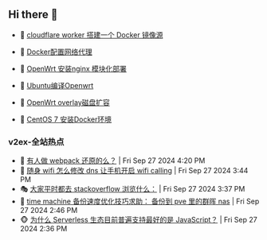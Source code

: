 ## Hi there 👋

<!--
**dkyg666/dkyg666** is a ✨ _special_ ✨ repository because its `README.md` (this file) appears on your GitHub profile.

Here are some ideas to get you started:

- 🔭 I’m currently working on ...
- 🌱 I’m currently learning ...
- 👯 I’m looking to collaborate on ...
- 🤔 I’m looking for help with ...
- 💬 Ask me about ...
- 📫 How to reach me: ...
- 😄 Pronouns: ...
- ⚡ Fun fact: ...
-->

<!-- BLOG-POST-LIST:START -->
- 🦩 [cloudflare worker 搭建一个 Docker 镜像源](http://blog.1996099.xyz/archives/cloudflare-worker-da-jian-yi-ge-docker-jing-xiang-zhan) 

- 🚦 [Docker配置网络代理](http://blog.1996099.xyz/archives/dockerpei-zhi-wang-luo-dai-li) 

- 🫶 [OpenWrt 安装nginx 模块化部署](http://blog.1996099.xyz/archives/openwrt-an-zhuang-nginx-mo-kuai-hua-bu-shu) 

- 🦄 [Ubuntu编译Openwrt](http://blog.1996099.xyz/archives/ubuntuzi-bian-yi-openwrt) 

- 🐻 [OpenWrt overlay磁盘扩容](http://blog.1996099.xyz/archives/openwrt-overlay) 

- 🤖 [CentOS 7 安装Docker环境](http://blog.1996099.xyz/archives/centos-docker) 
<!-- BLOG-POST-LIST:END -->

### v2ex-全站热点
<!-- v2ex:START -->
- 🥸 [有人做 webpack 还原的么？](https://www.v2ex.com/t/1076458#reply0) | Fri Sep 27 2024 4:20 PM
- 🤗 [随身 wifi 怎么修改 dns 让手机开启 wifi calling](https://www.v2ex.com/t/1076455#reply0) | Fri Sep 27 2024 3:44 PM
- 🎭 [大家平时都去 stackoverflow 浏览什么：](https://www.v2ex.com/t/1076452#reply1) | Fri Sep 27 2024 3:37 PM
- 🥷 [time machine 备份速度优化技巧求助： 备份到 pve 里的群晖 nas](https://www.v2ex.com/t/1076443#reply1) | Fri Sep 27 2024 2:46 PM
- 🐵 [为什么 Serverless 生态目前普遍支持最好的是 JavaScript？](https://www.v2ex.com/t/1076440#reply10) | Fri Sep 27 2024 2:36 PM<!-- v2ex:END -->

